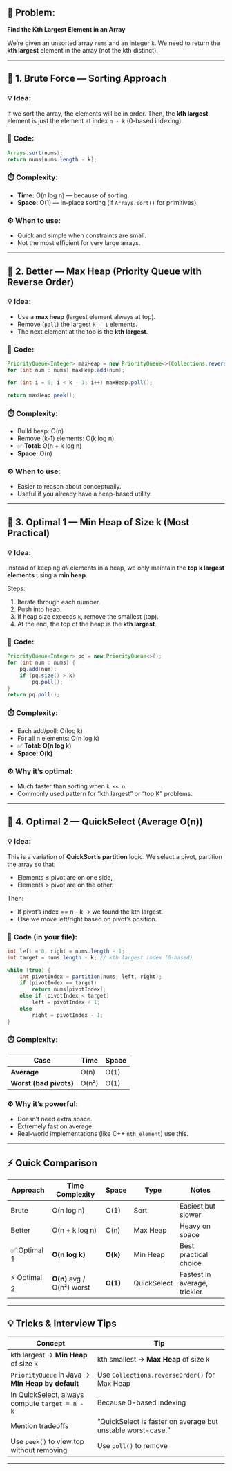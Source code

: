 ## 🧩 Problem:

**Find the Kth Largest Element in an Array**

We’re given an unsorted array `nums` and an integer `k`.
We need to return the **kth largest** element in the array (not the kth distinct).

---

## 🥉 **1. Brute Force — Sorting Approach**

### 💡 **Idea:**

If we sort the array, the elements will be in order.
Then, the **kth largest** element is just the element at index `n - k` (0-based indexing).

### 🧠 **Code:**

```java
Arrays.sort(nums);
return nums[nums.length - k];
```

### ⏱️ **Complexity:**

* **Time:** O(n log n) — because of sorting.
* **Space:** O(1) — in-place sorting (if `Arrays.sort()` for primitives).

### ⚙️ **When to use:**

* Quick and simple when constraints are small.
* Not the most efficient for very large arrays.

---

## 🥈 **2. Better — Max Heap (Priority Queue with Reverse Order)**

### 💡 **Idea:**

* Use a **max heap** (largest element always at top).
* Remove (`poll`) the largest `k - 1` elements.
* The next element at the top is the **kth largest**.

### 🧠 **Code:**

```java
PriorityQueue<Integer> maxHeap = new PriorityQueue<>(Collections.reverseOrder());
for (int num : nums) maxHeap.add(num);

for (int i = 0; i < k - 1; i++) maxHeap.poll();

return maxHeap.peek();
```

### ⏱️ **Complexity:**

* Build heap: O(n)
* Remove (k-1) elements: O(k log n)
* ✅ **Total:** O(n + k log n)
* **Space:** O(n)

### ⚙️ **When to use:**

* Easier to reason about conceptually.
* Useful if you already have a heap-based utility.

---

## 🥇 **3. Optimal 1 — Min Heap of Size k (Most Practical)**

### 💡 **Idea:**

Instead of keeping *all* elements in a heap,
we only maintain the **top k largest elements** using a **min heap**.

Steps:

1. Iterate through each number.
2. Push into heap.
3. If heap size exceeds `k`, remove the smallest (top).
4. At the end, the top of the heap is the **kth largest**.

### 🧠 **Code:**

```java
PriorityQueue<Integer> pq = new PriorityQueue<>();
for (int num : nums) {
    pq.add(num);
    if (pq.size() > k)
        pq.poll();
}
return pq.poll();
```

### ⏱️ **Complexity:**

* Each add/poll: O(log k)
* For all n elements: O(n log k)
* ✅ **Total:** **O(n log k)**
* **Space:** **O(k)**

### ⚙️ **Why it’s optimal:**

* Much faster than sorting when `k << n`.
* Commonly used pattern for “kth largest” or “top K” problems.

---

## 💎 **4. Optimal 2 — QuickSelect (Average O(n))**

### 💡 **Idea:**

This is a variation of **QuickSort’s partition** logic.
We select a pivot, partition the array so that:

* Elements ≤ pivot are on one side,
* Elements > pivot are on the other.

Then:

* If pivot’s index == n - k → we found the kth largest.
* Else we move left/right based on pivot’s position.

### 🧠 **Code (in your file):**

```java
int left = 0, right = nums.length - 1;
int target = nums.length - k; // kth largest index (0-based)

while (true) {
    int pivotIndex = partition(nums, left, right);
    if (pivotIndex == target)
        return nums[pivotIndex];
    else if (pivotIndex < target)
        left = pivotIndex + 1;
    else
        right = pivotIndex - 1;
}
```

### ⏱️ **Complexity:**

| Case                   | Time  | Space |
| ---------------------- | ----- | ----- |
| **Average**            | O(n)  | O(1)  |
| **Worst (bad pivots)** | O(n²) | O(1)  |

### ⚙️ **Why it’s powerful:**

* Doesn’t need extra space.
* Extremely fast on average.
* Real-world implementations (like C++ `nth_element`) use this.

---

## ⚡ **Quick Comparison**

| Approach    | Time Complexity            | Space    | Type        | Notes                        |
| ----------- | -------------------------- | -------- | ----------- | ---------------------------- |
| Brute       | O(n log n)                 | O(1)     | Sort        | Easiest but slower           |
| Better      | O(n + k log n)             | O(n)     | Max Heap    | Heavy on space               |
| ✅ Optimal 1 | **O(n log k)**             | **O(k)** | Min Heap    | Best practical choice        |
| ⚡ Optimal 2 | **O(n)** avg / O(n²) worst | **O(1)** | QuickSelect | Fastest in average, trickier |

---

## 💡 **Tricks & Interview Tips**

| Concept                                           | Tip                                                         |
| ------------------------------------------------- | ----------------------------------------------------------- |
| kth largest → **Min Heap** of size k              | kth smallest → **Max Heap** of size k                       |
| `PriorityQueue` in Java → **Min Heap by default** | Use `Collections.reverseOrder()` for Max Heap               |
| In QuickSelect, always compute `target = n - k`   | Because 0-based indexing                                    |
| Mention tradeoffs                                 | “QuickSelect is faster on average but unstable worst-case.” |
| Use `peek()` to view top without removing         | Use `poll()` to remove                                      |

---
